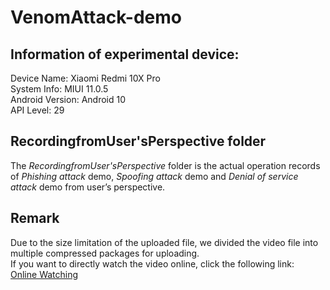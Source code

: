 # VenomAttack-demo

## Information of experimental device:  
Device Name: Xiaomi Redmi 10X Pro  
System Info: MIUI 11.0.5  
Android Version: Android 10  
API Level: 29  

## RecordingfromUser'sPerspective folder
The *RecordingfromUser'sPerspective* folder is the actual operation records of *Phishing attack* demo, *Spoofing attack* demo and *Denial of service attack* demo from user’s perspective.

## Remark
Due to the size limitation of the uploaded file, we divided the video file into multiple compressed packages for uploading.  
If you want to directly watch the video online, click the following link:  
[Online Watching](https://sites.google.com/view/venomattack-demo/)  
